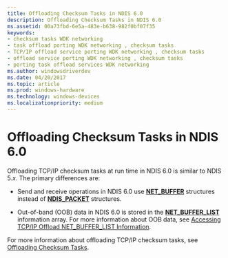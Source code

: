 ```yaml
---
title: Offloading Checksum Tasks in NDIS 6.0
description: Offloading Checksum Tasks in NDIS 6.0
ms.assetid: 00a73fbd-6e5a-483e-b638-982f0bf07f35
keywords:
- checksum tasks WDK networking
- task offload porting WDK networking , checksum tasks
- TCP/IP offload service porting WDK networking , checksum tasks
- offload service porting WDK networking , checksum tasks
- porting task offload services WDK networking
ms.author: windowsdriverdev
ms.date: 04/20/2017
ms.topic: article
ms.prod: windows-hardware
ms.technology: windows-devices
ms.localizationpriority: medium
---
```


# Offloading Checksum Tasks in NDIS 6.0





Offloading TCP/IP checksum tasks at run time in NDIS 6.0 is similar to NDIS 5.*x*. The primary differences are:

-   Send and receive operations in NDIS 6.0 use [**NET\_BUFFER**](https://msdn.microsoft.com/library/windows/hardware/ff568376) structures instead of [**NDIS\_PACKET**](https://msdn.microsoft.com/library/windows/hardware/ff557086) structures.

-   Out-of-band (OOB) data in NDIS 6.0 is stored in the [**NET\_BUFFER\_LIST**](https://msdn.microsoft.com/library/windows/hardware/ff568388) information array. For more information about OOB data, see [Accessing TCP/IP Offload NET\_BUFFER\_LIST Information](accessing-tcp-ip-offload-net-buffer-list-information.md).

For more information about offloading TCP/IP checksum tasks, see [Offloading Checksum Tasks](offloading-checksum-tasks.md).

 

 





